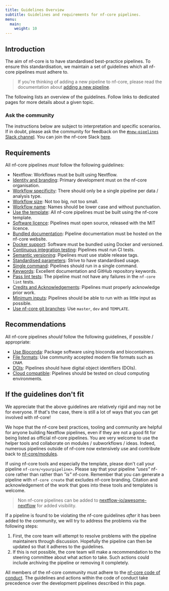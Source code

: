 ```yaml
---
title: Guidelines Overview
subtitle: Guidelines and requirements for nf-core pipelines.
menu:
  main:
    weight: 10
---
```


## Introduction

The aim of nf-core is to have standardised best-practice pipelines.
To ensure this standardisation, we maintain a set of guidelines which all nf-core
pipelines must adhere to.

> If you're thinking of adding a new pipeline to nf-core, please read the documentation
> about [adding a new pipeline](adding_pipelines.md).

The following lists an overview of the guidelines. Follow links to dedicated pages for more details about a given topic.

### Ask the community

The instructions below are subject to interpretation and specific scenarios.
If in doubt, please ask the community for feedback on the [`#new-pipelines` Slack channel](https://nfcore.slack.com/channels/new-pipelines).
You can join the nf-core Slack [here](/join).

## Requirements

All nf-core pipelines _must_ follow the following guidelines:

- Nextflow: Workflows must be built using Nextflow.
- [Identity and branding](requirements/identity_branding.md): Primary development must on the nf-core organisation.
- [Workflow specificity](requirements/workflow_specificity.md): There should only be a single pipeline per data / analysis type.
- [Workflow size](requirements/workflow_size.md): Not too big, not too small.
- [Workflow name](requirements/workflow_name.md): Names should be lower case and without punctuation.
- [Use the template](requirements/use_the_template.md): All nf-core pipelines must be built using the nf-core template.
- [Software licence](requirements/mit_licence.md): Pipelines must open source, released with the MIT licence.
- [Bundled documentation](requirements/docs.md): Pipeline documentation must be hosted on the nf-core website.
- [Docker support](requirements/docker.md): Software must be bundled using Docker and versioned.
- [Continuous integration testing](requirements/ci_testing.md): Pipelines must run CI tests.
- [Semantic versioning](requirements/semantic_versioning.md): Pipelines must use stable release tags.
- [Standardised parameters](requirements/parameters.md): Strive to have standardised usage.
- [Single command](requirements/single_command.md): Pipelines should run in a single command.
- [Keywords](requirements/keywords.md): Excellent documentation and GitHub repository keywords.
- [Pass lint tests](requirements/linting.md): The pipeline must not have any failures in the `nf-core lint` tests.
- [Credits and Acknowledgements](requirements/acknowledgements.md): Pipelines must properly acknowledge prior work.
- [Minimum inputs](requirements/minimum_inputs.md): Pipelines should be able to run with as little input as possible.
- [Use nf-core git branches](requirements/git_branches.md): Use `master`, `dev` and `TEMPLATE`.

## Recommendations

All nf-core pipelines _should_ follow the following guidelines, if possible / appropriate:

- [Use Bioconda](recommendations/bioconda.md): Package software using bioconda and biocontainers.
- [File formats](recommendations/file_formats.md): Use community accepted modern file formats such as `CRAM`.
- [DOIs](recommendations/dois.md): Pipelines should have digital object identifiers (DOIs).
- [Cloud compatible](recommendations/cloud_compatible.md): Pipelines should be tested on cloud computing environments.

## If the guidelines don't fit

We appreciate that the above guidelines are relatively rigid and may not be for everyone.
If that's the case, there is still a lot of ways that you can get involved with nf-core!

We hope that the nf-core best practices, tooling and community are helpful for anyone building Nextflow pipelines, even if they are not a good fit for being listed as official nf-core pipelines.
You are very welcome to use the helper tools and collaborate on modules / subworkflows / ideas.
Indeed, numerous pipelines outside of nf-core now extensively use and contribute back to [nf-core/modules](https://github.com/nf-core/modules).

If using nf-core tools and especially the template, please don't call your pipeline `nf-core/<yourpipeline>`.
Please say that your pipeline _"uses"_ nf-core rather than rather than _"is"_ nf-core.
Remember that you can generate a pipeline with `nf-core create` that excludes nf-core branding.
Citation and acknowledgement of the work that goes into these tools and templates is welcome.

> Non nf-core pipelines can be added to [nextflow-io/awesome-nextflow](https://github.com/nextflow-io/awesome-nextflow) for added visibility.

If a pipeline is found to be violating the nf-core guidelines _after_ it has been added to the community, we will try to address the problems via the following steps:

1. First, the core team will attempt to resolve problems with the pipeline maintainers through discussion. Hopefully the pipeline can then be updated so that it adheres to the guidelines.
2. If this is not possible, the core team will make a recommendation to the steering committee about what action to take. Such actions could include archiving the pipeline or removing it completely.

All members of the nf-core community must adhere to the [nf-core code of conduct](https://nf-co.re/code_of_conduct).
The guidelines and actions within the code of conduct take precedence over the development pipelines described in this page.

